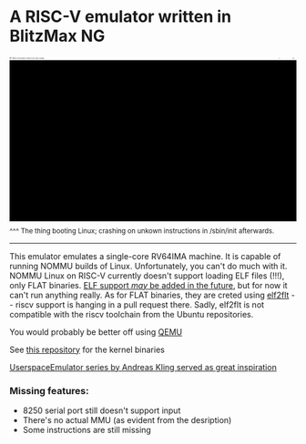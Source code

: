 # A RISC-V emulator written in BlitzMax NG

![The thing booting Linux; it has successfully detected the filesystem in the initd image.](AnimatedDemo.webp)
<sub>^^^ The thing booting Linux; crashing on unkown instructions in /sbin/init afterwards.</sub>

---

This emulator emulates a single-core RV64IMA machine. It is capable of running NOMMU builds of Linux. Unfortunately, you can't do much with it. NOMMU Linux on RISC-V currently doesn't support loading ELF files (!!!), only FLAT binaries. [ELF support _may_ be added in the future](https://linuxplumbersconf.org/event/4/contributions/386/attachments/298/502/RISC-V-NOMMU-Linux-Plumbers-2019.pdf), but for now it can't run anything really. As for FLAT binaries, they are creted using [elf2flt](https://github.com/uclinux-dev/elf2flt/) -- riscv support is hanging in a pull request there. Sadly, elf2flt is not compatible with the riscv toolchain from the Ubuntu repositories.

You would probably be better off using [QEMU](https://risc-v-getting-started-guide.readthedocs.io/en/latest/linux-qemu.html)

See [this repository](https://github.com/AXKuhta/RISC-V_Emulation_supplementals) for the kernel binaries

[UserspaceEmulator series by Andreas Kling served as great inspiration](https://www.youtube.com/watch?v=NVPavP9DP-c)

### Missing features:
- 8250 serial port still doesn't support input
- There's no actual MMU (as evident from the desription) 
- Some instructions are still missing
